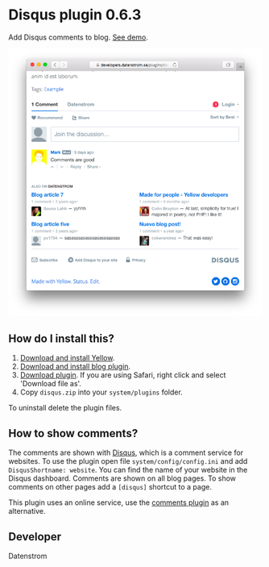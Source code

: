 Disqus plugin 0.6.3
===================
Add Disqus comments to blog. [See demo](https://developers.datenstrom.se/plugins/blog-plugin/made-for-people).

<p align="center"><img src="disqus-screenshot.png?raw=true" alt="Screenshot"></p>

## How do I install this?

1. [Download and install Yellow](https://github.com/datenstrom/yellow/).
2. [Download and install blog plugin](https://github.com/datenstrom/yellow-plugins/tree/master/blog).
3. [Download plugin](https://github.com/datenstrom/yellow-plugins/raw/master/zip/disqus.zip). If you are using Safari, right click and select 'Download file as'.
4. Copy `disqus.zip` into your `system/plugins` folder.

To uninstall delete the plugin files.

## How to show comments?

The comments are shown with [Disqus](http://disqus.com), which is a comment service for websites. To use the plugin open file `system/config/config.ini` and add `DisqusShortname: website`. You can find the name of your website in the Disqus dashboard. Comments are shown on all blog pages. To show comments on other pages add a `[disqus]` shortcut to a page.

This plugin uses an online service, use the [comments plugin](https://github.com/nasendackel/yellow-comments) as an alternative.

## Developer

Datenstrom


